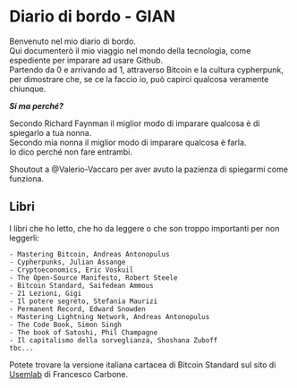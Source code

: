 # Diario di bordo - GIAN

Benvenuto nel mio diario di bordo.  
Qui documenterò il mio viaggio nel mondo della tecnologia, come espediente per imparare ad usare Github.  
Partendo da 0 e arrivando ad 1, attraverso Bitcoin e la cultura cypherpunk, per dimostrare che, 
se ce la faccio io, può capirci qualcosa veramente chiunque.   

***Si ma perché?***

Secondo Richard Faynman il miglior modo di imparare qualcosa è di spiegarlo a tua nonna.  
Secondo mia nonna il miglior modo di imparare qualcosa è farla.  
Io dico perché non fare entrambi.  

Shoutout a @Valerio-Vaccaro per aver avuto la pazienza di spiegarmi come funziona.

## Libri 

I libri che ho letto, che ho da leggere o che son troppo importanti per non leggerli:  


```
- Mastering Bitcoin, Andreas Antonopulus
- Cypherpunks, Julian Assange
- Cryptoeconomics, Eric Voskuil
- The Open-Source Manifesto, Robert Steele
- Bitcoin Standard, Saifedean Ammous
- 21 Lezioni, Gigi
- Il potere segreto, Stefania Maurizi
- Permanent Record, Edward Snowden
- Mastering Lightning Network, Andreas Antonopulus
- The Code Book, Simon Singh
- The book of Satoshi, Phil Champagne
- Il capitalismo della sorveglianza, Shoshana Zuboff
tbc...
```

Potete trovare la versione italiana cartacea di Bitcoin Standard sul sito di [Usemlab](https://shop.usemlab.com/home/85-the-bitcoin-standard-edizione-italiana.html) di Francesco Carbone.

